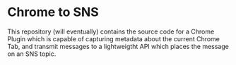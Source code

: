 # Chrome to SNS

This repository (will eventually) contains the source code for a Chrome Plugin which is capable of capturing metadata about the current Chrome Tab, and transmit messages to a lightweigtht API which places the message on an SNS topic.

